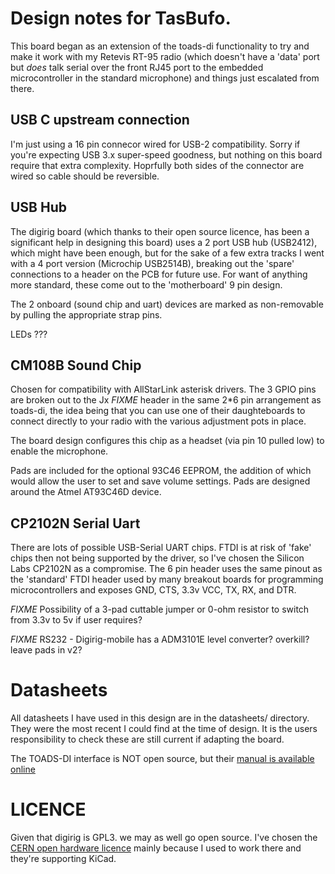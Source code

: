 # Design notes for TasBufo. 
This board began as an extension of the toads-di functionality to try and make it work with my Retevis RT-95 radio (which doesn't have a 'data' port but _does_ talk serial over the front RJ45 port to the embedded microcontroller in the standard microphone) and things just escalated from there.

## USB C upstream connection
I'm just using a 16 pin connecor wired for USB-2 compatibility. Sorry if you're expecting USB 3.x super-speed goodness, but nothing on this board require that extra complexity. Hoprfully both sides of the connector are wired so cable should be reversible.

## USB Hub 
The digirig board (which thanks to their open source licence, has been a significant help in designing this board) uses a 2 port USB hub (USB2412), which might have been enough, but for the sake of a few extra tracks I went with a 4 port version (Microchip USB2514B), breaking out the 'spare' connections to a header on the PCB for future use. For want of anything more standard, these come out to the 'motherboard' 9 pin design.

The 2 onboard (sound chip and uart) devices are marked as non-removable by pulling the appropriate strap pins. 

LEDs ???

## CM108B Sound Chip
Chosen for compatibility with AllStarLink asterisk drivers. The 3 GPIO pins are broken out to the Jx *FIXME* header in the same 2\*6 pin arrangement as toads-di, the idea being that you can use one of their daughteboards to connect directly to your radio with the various adjustment pots in place. 

The board design configures this chip as a headset (via pin 10 pulled low) to enable the microphone.

Pads are included for the optional 93C46 EEPROM, the addition of which would allow the user to set and save volume settings. Pads are designed around the Atmel AT93C46D device.


## CP2102N Serial Uart
There are lots of possible USB-Serial UART chips. FTDI is at risk of 'fake' chips then not being supported by the driver, so I've chosen the Silicon Labs CP2102N as a compromise. The 6 pin header uses the same pinout as the 'standard' FTDI header used by many breakout boards for programming microcontrollers and exposes GND, CTS, 3.3v VCC, TX, RX, and DTR. 

*FIXME* Possibility of a 3-pad cuttable jumper or 0-ohm resistor to switch from 3.3v to 5v if user requires?

*FIXME* RS232 - Digirig-mobile has a ADM3101E level converter? overkill? leave pads in v2?

# Datasheets
All datasheets I have used in this design are in the datasheets/ directory. They were the most recent I could find at the time of design. It is the users responsibility to check these are still current if adapting the board.

The TOADS-DI interface is NOT open source, but their [manual is available online](https://geni.us/toads-di)

# LICENCE
Given that digirig is GPL3. we may as well go open source. I've chosen the [CERN open hardware licence](https://cern-ohl.web.cern.ch/) mainly because I used to work there and they're supporting KiCad. 

